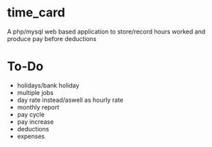 # time_card

A php/mysql web based application to store/record hours worked and produce pay before deductions

# To-Do
* holidays/bank holiday
* multiple jobs
* day rate instead/aswell as hourly rate
* monthly report
* pay cycle
* pay increase
* deductions
* expenses
